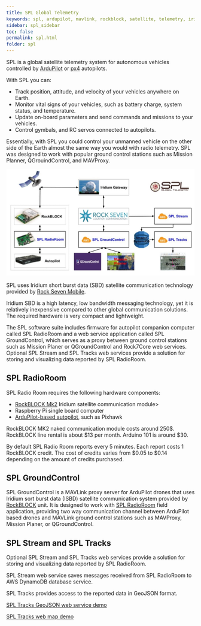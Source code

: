 ```yaml
---
title: SPL Global Telemetry
keywords: spl, ardupilot, mavlink, rockblock, satellite, telemetry, iridium, unmanned vehicle, sbd
sidebar: spl_sidebar
toc: false
permalink: spl.html
folder: spl
---
```


SPL is a global satellite telemetry system for autonomous vehicles controlled by [ArduPilot](http://ardupilot.org/) or [px4](http://px4.io/) autopilots.

With SPL you can:
- Track position, attitude, and velocity of your vehicles anywhere on Earth.
- Monitor vital signs of your vehicles, such as battery charge, system status, and temperature.
- Update on-board parameters and send commands and missions to your vehicles.
- Control gymbals, and RC servos connected to autopilots.

Essentially, with SPL you could control your unmanned vehicle on the other side of the Earth almost the same way you would with radio telemetry. SPL was designed to work with popular ground control stations such as Mission Planner, QGrouindControl, and MAVProxy.

![SPL System Architecture](images/spl.jpg)
     
SPL uses Iridium short burst data (SBD) satellite communication technology provided by [Rock Seven Mobile](http://www.rock7mobile.com/). 

Iridium SBD is a high latency, low bandwidth messaging technology, yet it is relatively inexpensive compared to other global communication solutions. The required hardware is very compact and lightweight.

The SPL software suite includes firmware for autopilot companion computer called SPL RadioRoom and a web service application called SPL GroundControl, which serves as a proxy between ground control stations such as Mission Planer or QGroundControl and Rock7Core web services. Optional SPL Stream and SPL Tracks web services provide a solution for storing and visualizing data reported by SPL RadioRoom.

## SPL RadioRoom

SPL Radio Room requires the following hardware components:
- [RockBLOCK Mk2](http://www.rock7mobile.com/products-rockblock) Iridium satellite communication module>
- Raspberry Pi single board computer
- [ArduPilot-based autopilot](http://ardupilot.org/dev/docs/supported-autopilot-controller-boards.html), such as Pixhawk

RockBLOCK MK2 naked communication module costs around 250$. RockBLOCK line rental is about $13 per month. Arduino 101 is around $30.

By default SPL Radio Room reports every 5 minutes. Each report costs 1 RockBLOCK credit. The cost of credits varies from $0.05 to $0.14 depending on the amount of credits purchased. 

## SPL GroundControl

SPL GroundControl is a MAVLink proxy server for ArduPilot drones that uses Iridium sort burst data (ISBD) satellite communication system provided by [RockBLOCK](http://www.rock7mobile.com/products-rockblock) unit. It is designed to work with [SPL RadioRoom](https://github.com/envirover/SPLRadioRoom) field application, providing two way communication channel between ArduPilot based drones and MAVLink ground control stations such as MAVProxy, Mission Planer, or QGroundControl.

## SPL Stream and SPL Tracks

Optional SPL Stream and SPL Tracks web services provide a solution for storing and visualizing data reported by SPL RadioRoom.

SPL Stream web service saves messages received from SPL RadioRoom to AWS DynamoDB database service.

SPL Tracks provides access to the reported data in GeoJSON format. 

[SPL Tracks GeoJSON web service demo](http://spldemo.envirover.com/spltracks/features/?devices=300234064280890&startTime=1499736149000&endTime=1499742468000)

[SPL Tracks web map demo](http://spldemo.envirover.com/spltracks/?devices=300234064280890&startTime=1499736149000&endTime=1499742468000)

